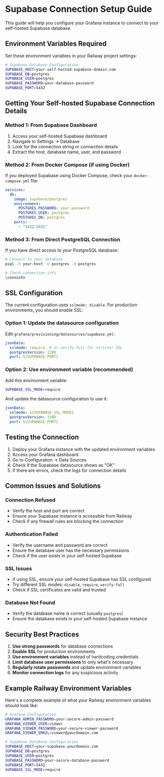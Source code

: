 # Supabase Connection Setup Guide

This guide will help you configure your Grafana instance to connect to your self-hosted Supabase database.

## Environment Variables Required

Set these environment variables in your Railway project settings:

```bash
# Supabase Database Configuration
SUPABASE_HOST=your-self-hosted-supabase-domain.com
SUPABASE_DB=postgres
SUPABASE_USER=postgres
SUPABASE_PASSWORD=your-database-password
SUPABASE_PORT=5432
```

## Getting Your Self-hosted Supabase Connection Details

### Method 1: From Supabase Dashboard
1. Access your self-hosted Supabase dashboard
2. Navigate to Settings → Database
3. Look for the connection string or connection details
4. Extract the host, database name, user, and password

### Method 2: From Docker Compose (if using Docker)
If you deployed Supabase using Docker Compose, check your `docker-compose.yml` file:
```yaml
services:
  db:
    image: supabase/postgres
    environment:
      POSTGRES_PASSWORD: your-password
      POSTGRES_USER: postgres
      POSTGRES_DB: postgres
    ports:
      - "5432:5432"
```

### Method 3: From Direct PostgreSQL Connection
If you have direct access to your PostgreSQL database:
```bash
# Connect to your database
psql -h your-host -U postgres -d postgres

# Check connection info
\conninfo
```

## SSL Configuration

The current configuration uses `sslmode: disable`. For production environments, you should enable SSL:

### Option 1: Update the datasource configuration
Edit `grafana/provisioning/datasources/supabase.yml`:
```yaml
jsonData:
  sslmode: require  # or verify-full for stricter SSL
  postgresVersion: 1300
  port: ${SUPABASE_PORT}
```

### Option 2: Use environment variable (recommended)
Add this environment variable:
```bash
SUPABASE_SSL_MODE=require
```

And update the datasource configuration to use it:
```yaml
jsonData:
  sslmode: ${SUPABASE_SSL_MODE}
  postgresVersion: 1300
  port: ${SUPABASE_PORT}
```

## Testing the Connection

1. Deploy your Grafana instance with the updated environment variables
2. Access your Grafana dashboard
3. Go to Configuration → Data Sources
4. Check if the Supabase datasource shows as "OK"
5. If there are errors, check the logs for connection details

## Common Issues and Solutions

### Connection Refused
- Verify the host and port are correct
- Ensure your Supabase instance is accessible from Railway
- Check if any firewall rules are blocking the connection

### Authentication Failed
- Verify the username and password are correct
- Ensure the database user has the necessary permissions
- Check if the user exists in your self-hosted Supabase

### SSL Issues
- If using SSL, ensure your self-hosted Supabase has SSL configured
- Try different SSL modes: `disable`, `require`, `verify-full`
- Check if SSL certificates are valid and trusted

### Database Not Found
- Verify the database name is correct (usually `postgres`)
- Ensure the database exists in your self-hosted Supabase instance

## Security Best Practices

1. **Use strong passwords** for database connections
2. **Enable SSL** for production environments
3. **Use environment variables** instead of hardcoding credentials
4. **Limit database user permissions** to only what's necessary
5. **Regularly rotate passwords** and update environment variables
6. **Monitor connection logs** for any suspicious activity

## Example Railway Environment Variables

Here's a complete example of what your Railway environment variables should look like:

```bash
# Grafana Configuration
GRAFANA_ADMIN_PASSWORD=your-secure-admin-password
GRAFANA_VIEWER_USER=viewer
GRAFANA_VIEWER_PASSWORD=your-secure-viewer-password
GRAFANA_VIEWER_EMAIL=viewer@yourdomain.com

# Supabase Database Configuration
SUPABASE_HOST=your-supabase.yourdomain.com
SUPABASE_DB=postgres
SUPABASE_USER=postgres
SUPABASE_PASSWORD=your-secure-database-password
SUPABASE_PORT=5432
SUPABASE_SSL_MODE=require
``` 